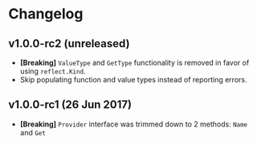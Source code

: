 # Changelog

## v1.0.0-rc2 (unreleased)

- **[Breaking]** `ValueType` and `GetType` functionality is removed in favor of using
  `reflect.Kind`.
- Skip populating function and value types instead of reporting errors.

## v1.0.0-rc1 (26 Jun 2017)

- **[Breaking]** `Provider` interface was trimmed down to 2 methods: `Name` and `Get`